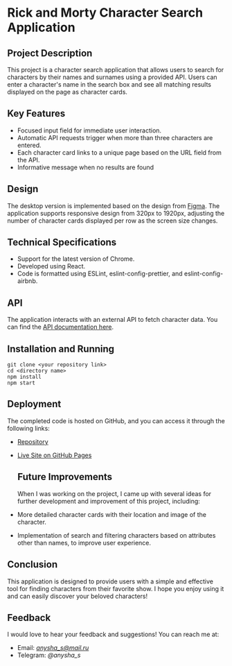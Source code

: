 # Rick and Morty Character Search Application

## Project Description

This project is a character search application that allows users to search for characters by their names and surnames using a provided API. Users can enter a character's name in the search box and see all matching results displayed on the page as character cards.

## Key Features

- Focused input field for immediate user interaction.
- Automatic API requests trigger when more than three characters are entered.
- Each character card links to a unique page based on the URL field from the API.
- Informative message when no results are found

## Design

The desktop version is implemented based on the design from [Figma](https://www.figma.com/design/OqXrvb70uW6plWJYGW4cvI/Rick-nad-Morti-test?node-id=101-2&p=f&t=zrmVhbhxKpJKZ5IE-0).
The application supports responsive design from 320px to 1920px, adjusting the number of character cards displayed per row as the screen size changes.

## Technical Specifications

- Support for the latest version of Chrome.
- Developed using React.
- Code is formatted using ESLint, eslint-config-prettier, and eslint-config-airbnb.

## API

The application interacts with an external API to fetch character data. You can find the [API documentation here](https://rickandmortyapi.com/documentation/#rest).

## Installation and Running

```
git clone <your repository link>
cd <directory name>
npm install
npm start
```

## Deployment

The completed code is hosted on GitHub, and you can access it through the following links:

- [Repository](https://github.com/annalatyeva/latyeva_fuse8_test-task)
- [Live Site on GitHub Pages](https://annalatyeva.github.io/latyeva_fuse8_test-task/)

  ## Future Improvements

  When I was working on the project, I came up with several ideas for further development and improvement of this project, including:

- More detailed character cards with their location and image of the character.
- Implementation of search and filtering characters based on attributes other than names, to improve user experience.

## Conclusion

This application is designed to provide users with a simple and effective tool for finding characters from their favorite show. I hope you enjoy using it and can easily discover your beloved characters!

## Feedback

I would love to hear your feedback and suggestions! You can reach me at:

- Email: *anysha_s@mail.ru*
- Telegram: _@anysha_s_
